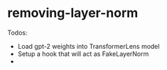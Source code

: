 # removing-layer-norm

Todos:
- Load gpt-2 weights into TransformerLens model
- Setup a hook that will act as FakeLayerNorm
- 